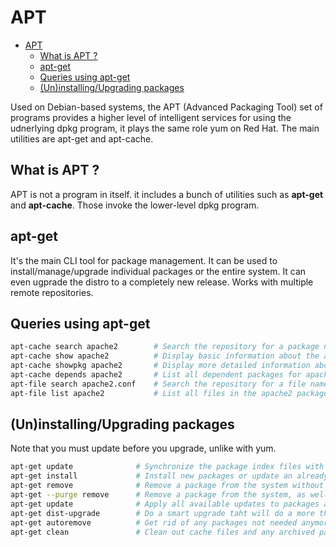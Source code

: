 # APT

- [APT](#apt)
    - [What is APT ?](#what-is-apt)
    - [apt-get](#apt-get)
    - [Queries using apt-get](#queries-using-apt-get)
    - [(Un)installing/Upgrading packages](#uninstallingupgrading-packages)

Used on Debian-based systems, the APT (Advanced Packaging Tool) set of programs provides a higher level of intelligent services for using the udnerlying dpkg program, it plays the same role yum on Red Hat. The main utilities are apt-get and apt-cache. 

## What is APT ?

APT is not a program in itself. it includes a bunch of utilities such as **apt-get** and **apt-cache**. Those invoke the lower-level dpkg program. 

## apt-get

It's the main CLI tool for package management. It can be used to install/manage/upgrade individual packages or the entire system. It can even ugprade the distro to a completely new release. Works with multiple remote repositories. 

## Queries using apt-get

```bash
apt-cache search apache2        # Search the repository for a package named apache2
apt-cache show apache2          # Display basic information about the apache2 package
apt-cache showpkg apache2       # Display more detailed information about the apache2 package
apt-cache depends apache2       # List all dependent packages for apache2
apt-file search apache2.conf    # Search the repository for a file named apache2.conf
apt-file list apache2           # List all files in the apache2 package
```

## (Un)installing/Upgrading packages

Note that you must update before you upgrade, unlike with yum.

```bash
apt-get update              # Synchronize the package index files with their repository sources.
apt-get install             # Install new packages or update an already installed package
apt-get remove              # Remove a package from the system without removing its config files
apt-get --purge remove      # Remove a package from the system, as well as its config files
apt-get update              # Apply all available updates to packages already installed
apt-get dist-upgrade        # Do a smart upgrade taht will do a more thorough dependency resolution and remove some obsolete packages
apt-get autoremove          # Get rid of any packages not needed anymore, such as older Linux kernel versions
apt-get clean               # Clean out cache files and any archived package files that have been installed
```